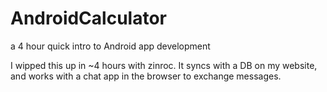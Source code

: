 AndroidCalculator
=================

a 4 hour quick intro to Android app development

I wipped this up in ~4 hours with zinroc. It syncs with a DB on my website, and works with a chat app in the browser to exchange messages.
